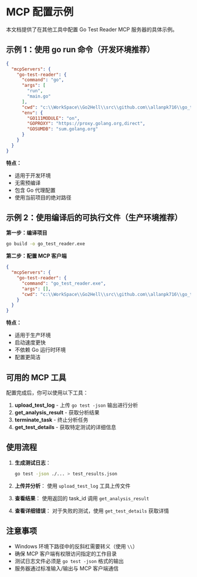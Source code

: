 # MCP 配置示例

本文档提供了在其他工具中配置 Go Test Reader MCP 服务器的具体示例。

## 示例 1：使用 go run 命令（开发环境推荐）

```json
{
  "mcpServers": {
    "go-test-reader": {
      "command": "go",
      "args": [
        "run",
        "main.go"
      ],
      "cwd": "c:\\WorkSpace\\Go2Hell\\src\\github.com\\allanpk716\\go_test_reader",
      "env": {
        "GO111MODULE": "on",
        "GOPROXY": "https://proxy.golang.org,direct",
        "GOSUMDB": "sum.golang.org"
      }
    }
  }
}
```

**特点：**
- 适用于开发环境
- 无需预编译
- 包含 Go 代理配置
- 使用当前项目的绝对路径

## 示例 2：使用编译后的可执行文件（生产环境推荐）

**第一步：编译项目**
```bash
go build -o go_test_reader.exe
```

**第二步：配置 MCP 客户端**
```json
{
  "mcpServers": {
    "go-test-reader": {
      "command": "go_test_reader.exe",
      "args": [],
      "cwd": "c:\\WorkSpace\\Go2Hell\\src\\github.com\\allanpk716\\go_test_reader"
    }
  }
}
```

**特点：**
- 适用于生产环境
- 启动速度更快
- 不依赖 Go 运行时环境
- 配置更简洁

## 可用的 MCP 工具

配置完成后，你可以使用以下工具：

1. **upload_test_log** - 上传 `go test -json` 输出进行分析
2. **get_analysis_result** - 获取分析结果
3. **terminate_task** - 终止分析任务
4. **get_test_details** - 获取特定测试的详细信息

## 使用流程

1. **生成测试日志**：
   ```bash
   go test -json ./... > test_results.json
   ```

2. **上传并分析**：
   使用 `upload_test_log` 工具上传文件

3. **查看结果**：
   使用返回的 task_id 调用 `get_analysis_result`

4. **查看详细错误**：
   对于失败的测试，使用 `get_test_details` 获取详情

## 注意事项

- Windows 环境下路径中的反斜杠需要转义（使用 `\\`）
- 确保 MCP 客户端有权限访问指定的工作目录
- 测试日志文件必须是 `go test -json` 格式的输出
- 服务器通过标准输入/输出与 MCP 客户端通信